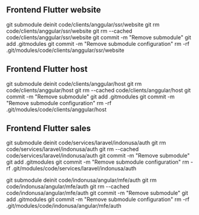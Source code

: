 
## Frontend Flutter website
git submodule deinit code/clients/anggular/ssr/website
git rm code/clients/anggular/ssr/website
git rm --cached code/clients/anggular/ssr/website
git commit -m "Remove submodule"
git add .gitmodules
git commit -m "Remove submodule configuration"
rm -rf .git/modules/code/clients/anggular/ssr/website

## Frontend Flutter host
git submodule deinit code/clients/anggular/host
git rm code/clients/anggular/host
git rm --cached code/clients/anggular/host
git commit -m "Remove submodule"
git add .gitmodules
git commit -m "Remove submodule configuration"
rm -rf .git/modules/code/clients/anggular/host

## Frontend Flutter sales

git submodule deinit code/services/laravel/indonusa/auth
git rm code/services/laravel/indonusa/auth
git rm --cached code/services/laravel/indonusa/auth
git commit -m "Remove submodule"
git add .gitmodules
git commit -m "Remove submodule configuration"
rm -rf .git/modules/code/services/laravel/indonusa/auth




git submodule deinit code/indonusa/angular/mfe/auth
git rm  code/indonusa/angular/mfe/auth
git rm --cached  code/indonusa/angular/mfe/auth
git commit -m "Remove submodule"
git add .gitmodules
git commit -m "Remove submodule configuration"
rm -rf .git/modules/code/indonusa/angular/mfe/auth